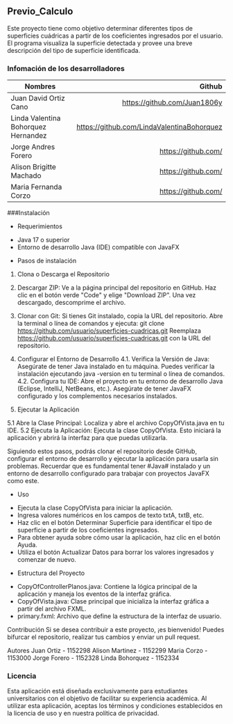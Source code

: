## Previo_Calculo

Este proyecto tiene como objetivo determinar diferentes tipos de superficies cuádricas a partir de los coeficientes ingresados por el usuario. El programa visualiza la superficie detectada y provee una breve descripción del tipo de superficie identificada.

### Infomación de los desarrolladores
| Nombres      | Github |
| --------- | -----:|
| Juan David Ortiz Cano  | https://github.com/Juan1806y |
| Linda Valentina Bohorquez Hernandez   |   https://github.com/LindaValentinaBohorquez  |
| Jorge Andres Forero  | https://github.com/ |
| Alison Brigitte Machado  | https://github.com/ |
| Maria Fernanda Corzo  | https://github.com/ |


###Instalación
- Requerimientos
* Java 17 o superior
* Entorno de desarrollo Java (IDE) compatible con JavaFX


- Pasos de instalación
1. Clona o Descarga el Repositorio
2. Descargar ZIP: Ve a la página principal del repositorio en GitHub. Haz clic en el botón verde "Code" y elige "Download ZIP". Una vez descargado, descomprime el archivo.
3. Clonar con Git: Si tienes Git instalado, copia la URL del repositorio. Abre la terminal o línea de comandos y ejecuta:
git clone https://github.com/usuario/superficies-cuadricas.git
Reemplaza https://github.com/usuario/superficies-cuadricas.git con la URL del repositorio.

4. Configurar el Entorno de Desarrollo
4.1. Verifica la Versión de Java: Asegúrate de tener Java instalado en tu máquina. Puedes verificar la instalación ejecutando java -version en tu terminal o línea de comandos.
4.2. Configura tu IDE: Abre el proyecto en tu entorno de desarrollo Java (Eclipse, IntelliJ, NetBeans, etc.). Asegúrate de tener JavaFX configurado y los complementos necesarios instalados.
5. Ejecutar la Aplicación

5.1 Abre la Clase Principal: Localiza y abre el archivo CopyOfVista.java en tu IDE.
5.2 Ejecuta la Aplicación: Ejecuta la clase CopyOfVista. Esto iniciará la aplicación y abrirá la interfaz para que puedas utilizarla.

Siguiendo estos pasos, podrás clonar el repositorio desde GitHub, configurar el entorno de desarrollo y ejecutar la aplicación para usarla sin problemas. Recuerdar que es fundamental tener #Java# instalado y un entorno de desarrollo configurado para trabajar con proyectos JavaFX como este.


- Uso
* Ejecuta la clase CopyOfVista para iniciar la aplicación.
* Ingresa valores numéricos en los campos de texto txtA, txtB, etc.
* Haz clic en el botón Determinar Superficie para identificar el tipo de superficie a partir de los coeficientes ingresados.
* Para obtener ayuda sobre cómo usar la aplicación, haz clic en el botón Ayuda.
* Utiliza el botón Actualizar Datos para borrar los valores ingresados y comenzar de nuevo.

  
- Estructura del Proyecto
* CopyOfControllerPlanos.java: Contiene la lógica principal de la aplicación y maneja los eventos de la interfaz gráfica.
* CopyOfVista.java: Clase principal que inicializa la interfaz gráfica a partir del archivo FXML.
* primary.fxml: Archivo que define la estructura de la interfaz de usuario.


Contribución
Si se desea contribuir a este proyecto, ¡es bienvenido! Puedes bifurcar el repositorio, realizar tus cambios y enviar un pull request.

Autores
Juan Ortiz - 1152298
Alison Martinez - 1152299
Maria Corzo - 1153000
Jorge Forero - 1152328
Linda Bohorquez - 1152334


### Licencia
Esta aplicación está diseñada exclusivamente para estudiantes universitarios con el objetivo de facilitar su experiencia académica. Al utilizar esta aplicación, aceptas los términos y condiciones establecidos en la licencia de uso y en nuestra política de privacidad.
